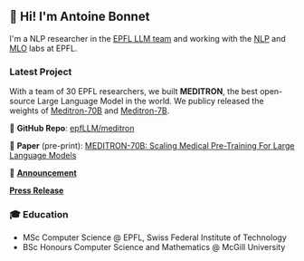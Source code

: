 ## 👋 Hi! I'm Antoine Bonnet

I'm a NLP researcher in the [EPFL LLM team](https://huggingface.co/epfl-llm) and working with the [NLP](https://nlp.epfl.ch) and [MLO](https://www.epfl.ch/labs/mlo/) labs at EPFL.

### Latest Project

With a team of 30 EPFL researchers, we built **MEDITRON**, the best open-source Large Language Model in the world. 
We publicy released the weights of [Meditron-70B](https://huggingface.co/epfl-llm/meditron-70b) and [Meditron-7B](https://huggingface.co/epfl-llm/meditron-7b). 

🦾 **GitHub Repo**: [epfLLM/meditron](https://github.com/epfLLM/meditron)

📖 **Paper** (pre-print): [MEDITRON-70B: Scaling Medical Pre-Training For Large Language Models](https://arxiv.org/abs/2311.16079)

📢 [**Announcement**](https://www.linkedin.com/feed/update/urn:li:activity:7135408165017243648/)

[**Press Release**](https://actu.epfl.ch/news/epfl-s-new-large-language-model-for-medical-knowle/)

### 🎓 Education

- MSc Computer Science \@ EPFL, Swiss Federal Institute of Technology
- BSc  Honours Computer Science and Mathematics \@ McGill University 

